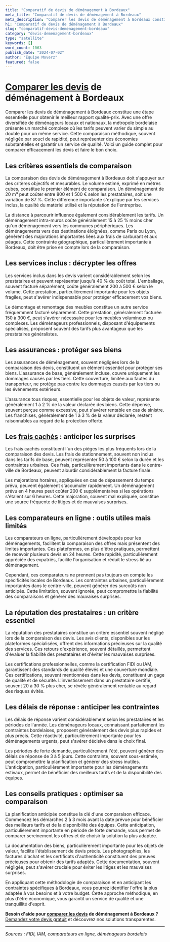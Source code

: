 ```yaml
---
title: "Comparatif de devis de déménagement à Bordeaux"
meta_title: "Comparatif de devis de déménagement à Bordeaux"
meta_description: "Comparer les devis de déménagement à Bordeaux constitue une étape essentielle pour obtenir le meilleur rapport qualité-prix. Avec une offre diversifié."
h1: "Comparatif de devis de déménagement à Bordeaux"
slug: "comparatif-devis-demenagement-bordeaux"
category: "devis-demenagement-bordeaux"
type: "satellite"
keywords: []
word_count: 1063
publish_date: "2024-07-02"
author: "Équipe Moverz"
featured: false
---
```



# [Comparer les devis](/blog/prix/comparatif-prix-devis-demenagement) de déménagement à Bordeaux

Comparer les devis de déménagement à Bordeaux constitue une étape essentielle pour obtenir le meilleur rapport qualité-prix. Avec une offre diversifiée de déménageurs locaux et nationaux, la métropole bordelaise présente un marché complexe où les tarifs peuvent varier du simple au double pour un même service. Cette comparaison méthodique, souvent négligée par souci de rapidité, peut représenter des économies substantielles et garantir un service de qualité. Voici un guide complet pour comparer efficacement les devis et faire le bon choix.

## Les critères essentiels de comparaison

La comparaison des devis de déménagement à Bordeaux doit s'appuyer sur des critères objectifs et mesurables. Le volume estimé, exprimé en mètres cubes, constitue le premier élément de comparaison. Un déménagement de 20 m³ peut coûter entre 800 et 1 500 € selon les prestataires, soit une variation de 87 %. Cette différence importante s'explique par les services inclus, la qualité du matériel utilisé et la réputation de l'entreprise.

La distance à parcourir influence également considérablement les tarifs. Un déménagement intra-muros coûte généralement 15 à 25 % moins cher qu'un déménagement vers les communes périphériques. Les déménagements vers des destinations éloignées, comme Paris ou Lyon, génèrent des majorations importantes liées aux frais de carburant et aux péages. Cette contrainte géographique, particulièrement importante à Bordeaux, doit être prise en compte lors de la comparaison.

## Les services inclus : décrypter les offres

Les services inclus dans les devis varient considérablement selon les prestataires et peuvent représenter jusqu'à 40 % du coût total. L'emballage, souvent facturé séparément, coûte généralement 200 à 500 € selon le volume. Cette prestation, particulièrement importante pour les objets fragiles, peut s'avérer indispensable pour protéger efficacement vos biens.

Le démontage et remontage des meubles constitue un autre service fréquemment facturé séparément. Cette prestation, généralement facturée 150 à 300 €, peut s'avérer nécessaire pour les meubles volumineux ou complexes. Les déménageurs professionnels, disposant d'équipements spécialisés, proposent souvent des tarifs plus avantageux que les prestataires généralistes.

## Les assurances : protéger ses biens

Les assurances de déménagement, souvent négligées lors de la comparaison des devis, constituent un élément essentiel pour protéger ses biens. L'assurance de base, généralement incluse, couvre uniquement les dommages causés par les tiers. Cette couverture, limitée aux fautes du transporteur, ne protège pas contre les dommages causés par les tiers ou les événements extérieurs.

L'assurance tous risques, essentielle pour les objets de valeur, représente généralement 1 à 2 % de la valeur déclarée des biens. Cette dépense, souvent perçue comme excessive, peut s'avérer rentable en cas de sinistre. Les franchises, généralement de 1 à 3 % de la valeur déclarée, restent raisonnables au regard de la protection offerte.

## Les [frais cachés](/blog/prix/frais-caches-demenagement) : anticiper les surprises

Les frais cachés constituent l'un des pièges les plus fréquents lors de la comparaison des devis. Les frais de stationnement, souvent non inclus dans les tarifs de base, peuvent représenter 50 à 100 € selon la durée et les contraintes urbaines. Ces frais, particulièrement importants dans le centre-ville de Bordeaux, peuvent alourdir considérablement la facture finale.

Les majorations horaires, appliquées en cas de dépassement du temps prévu, peuvent également s'accumuler rapidement. Un déménagement prévu en 4 heures peut coûter 200 € supplémentaires si les opérations s'étalent sur 6 heures. Cette majoration, souvent mal expliquée, constitue une source fréquente de litiges et de mauvaises surprises.

## Les comparateurs en ligne : outils utiles mais limités

Les comparateurs en ligne, particulièrement développés pour les déménagements, facilitent la comparaison des offres mais présentent des limites importantes. Ces plateformes, en plus d'être pratiques, permettent de recevoir plusieurs devis en 24 heures. Cette rapidité, particulièrement appréciée des expatriés, facilite l'organisation et réduit le stress lié au déménagement.

Cependant, ces comparateurs ne prennent pas toujours en compte les spécificités locales de Bordeaux. Les contraintes urbaines, particulièrement importantes dans le centre-ville, peuvent générer des surcoûts non anticipés. Cette limitation, souvent ignorée, peut compromettre la fiabilité des comparaisons et générer des mauvaises surprises.

## La réputation des prestataires : un critère essentiel

La réputation des prestataires constitue un critère essentiel souvent négligé lors de la comparaison des devis. Les avis clients, disponibles sur les plateformes spécialisées, offrent des informations précieuses sur la qualité des services. Ces retours d'expérience, souvent détaillés, permettent d'évaluer la fiabilité des prestataires et d'éviter les mauvaises surprises.

Les certifications professionnelles, comme la certification FIDI ou IAM, garantissent des standards de qualité élevés et une couverture mondiale. Ces certifications, souvent mentionnées dans les devis, constituent un gage de qualité et de sécurité. L'investissement dans un prestataire certifié, souvent 20 à 30 % plus cher, se révèle généralement rentable au regard des risques évités.

## Les délais de réponse : anticiper les contraintes

Les délais de réponse varient considérablement selon les prestataires et les périodes de l'année. Les déménageurs locaux, connaissant parfaitement les contraintes bordelaises, proposent généralement des devis plus rapides et plus précis. Cette réactivité, particulièrement importante pour les déménagements urgents, peut s'avérer décisive dans le choix final.

Les périodes de forte demande, particulièrement l'été, peuvent générer des délais de réponse de 3 à 5 jours. Cette contrainte, souvent sous-estimée, peut compromettre la planification et générer des stress inutiles. L'anticipation, particulièrement importante pour les déménagements estivaux, permet de bénéficier des meilleurs tarifs et de la disponibilité des équipes.

## Les conseils pratiques : optimiser sa comparaison

La planification anticipée constitue la clé d'une comparaison efficace. Commencez les démarches 2 à 3 mois avant la date prévue pour bénéficier des meilleurs tarifs et de la disponibilité des équipes. Cette anticipation, particulièrement importante en période de forte demande, vous permet de comparer sereinement les offres et de choisir la solution la plus adaptée.

La documentation des biens, particulièrement importante pour les objets de valeur, facilite l'établissement de devis précis. Les photographies, les factures d'achat et les certificats d'authenticité constituent des preuves précieuses pour obtenir des tarifs adaptés. Cette documentation, souvent négligée, peut s'avérer cruciale pour éviter les litiges et les mauvaises surprises.

En appliquant cette méthodologie de comparaison et en anticipant les contraintes spécifiques à Bordeaux, vous pourrez identifier l'offre la plus adaptée à vos besoins et à votre budget. Cette approche méthodique, en plus d'être économique, vous garantit un service de qualité et une tranquillité d'esprit.

**Besoin d'aide pour [comparer les devis](/blog/prix/comparatif-prix-devis-demenagement) de déménagement à Bordeaux ?** [Demandez votre devis gratuit](https://moverz-bordeaux.fr/devis) et découvrez nos solutions transparentes.

---

*Sources : FIDI, IAM, comparateurs en ligne, déménageurs bordelais*
